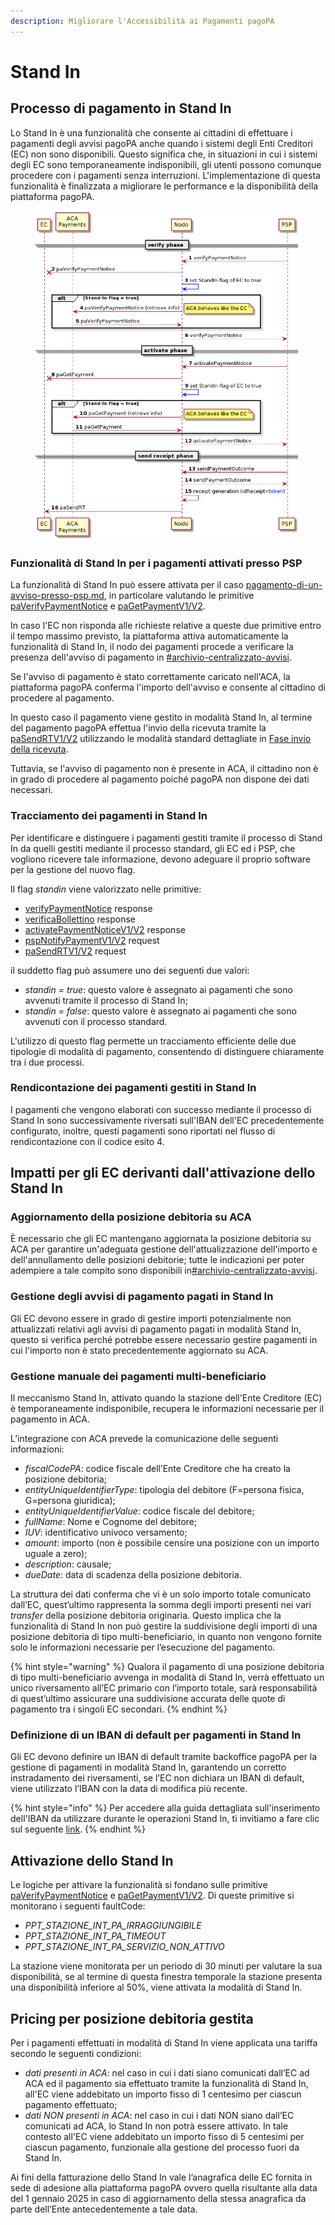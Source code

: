 ```yaml
---
description: Migliorare l'Accessibilità ai Pagamenti pagoPA
---
```


# Stand In

## Processo di pagamento in Stand In

Lo Stand In è una funzionalità che consente ai cittadini di effettuare i pagamenti degli avvisi pagoPA anche quando i sistemi degli Enti Creditori (EC) non sono disponibili. Questo significa che, in situazioni in cui i sistemi degli EC sono temporaneamente indisponibili,  gli utenti possono comunque procedere con i pagamenti senza interruzioni. L'implementazione di questa funzionalità è finalizzata a migliorare le performance e la disponibilità della piattaforma pagoPA.&#x20;

<figure><img src="../../.gitbook/assets/image (53).png" alt=""><figcaption></figcaption></figure>

### Funzionalità di Stand In per i pagamenti attivati presso PSP

La funzionalità di Stand In può essere attivata per il caso [pagamento-di-un-avviso-presso-psp.md](../../casi-duso/pagamento-di-un-avviso-presso-psp.md "mention"), in particolare valutando le primitive [paVerifyPaymentNotice](../../appendici/primitive.md#pagetpayment) e [paGetPaymentV1/V2](../../appendici/primitive.md#pagetpayment-1).&#x20;

In caso l'EC non risponda alle richieste relative a queste due primitive entro il tempo massimo previsto, la piattaforma attiva automaticamente la funzionalità di Stand In, il nodo dei pagamenti procede a verificare la presenza dell'avviso di pagamento in [#archivio-centralizzato-avvisi](../../ente-creditore/modalita-dintegrazione/integrazione-tramite-api-sincrone.md#archivio-centralizzato-avvisi "mention").&#x20;

Se l'avviso di pagamento è stato correttamente caricato nell'ACA, la piattaforma pagoPA conferma l'importo dell'avviso e consente al cittadino di procedere al pagamento.&#x20;

In questo caso il pagamento viene gestito in modalità Stand In, al termine del pagamento pagoPA effettua l'invio della ricevuta tramite la [paSendRTV1/V2](../../appendici/primitive.md#pasendrt) utilizzando le modalità standard dettagliate in [Fase invio della ricevuta](../../ente-creditore/modalita-dintegrazione/integrazione-tramite-api-sincrone.md#fase-invio-ricevuta).&#x20;

Tuttavia, se l'avviso di pagamento non è presente in ACA, il cittadino non è in grado di procedere al pagamento poiché pagoPA non dispone dei dati necessari.

### Tracciamento dei pagamenti in Stand In

Per identificare e distinguere i pagamenti gestiti tramite il processo di Stand In da quelli gestiti mediante il processo standard, gli EC ed i PSP, che vogliono ricevere tale informazione, devono adeguare il proprio software per la gestione del nuovo flag.&#x20;

Il flag _standin_ viene valorizzato nelle primitive:

* [verifyPaymentNotice](../../appendici/primitive.md#verifypaymentnotice) response
* [verificaBollettino](../../appendici/primitive.md#verificabollettino) response
* [activatePaymentNoticeV1/V2](../../appendici/primitive.md#activatepaymentnotice) response
* [pspNotifyPaymentV1/V2](../../appendici/primitive.md#pspnotifypayment) request
* [paSendRTV1/V2](../../appendici/primitive.md#pasendrt) request

il suddetto flag può assumere uno dei seguenti due valori:

* _standin = true_: questo valore è assegnato ai pagamenti che sono avvenuti tramite il processo di Stand In;
* _standin = false_: questo valore è assegnato ai pagamenti che sono avvenuti con il processo standard.

L'utilizzo di questo flag permette un tracciamento efficiente delle due tipologie di modalità di pagamento, consentendo di distinguere chiaramente tra i due processi.

### Rendicontazione dei pagamenti gestiti in Stand In

I pagamenti che vengono elaborati con successo mediante il processo di Stand In sono successivamente riversati sull'IBAN dell'EC precedentemente configurato, inoltre, questi pagamenti sono riportati nel flusso di rendicontazione con il codice esito 4.

## Impatti per gli EC derivanti dall'attivazione dello Stand In

### Aggiornamento della posizione debitoria su ACA

È necessario che gli EC mantengano aggiornata la posizione debitoria su ACA per garantire un'adeguata gestione dell'attualizzazione dell'importo e dell'annullamento delle posizioni debitorie; tutte le indicazioni per poter adempiere a tale compito sono disponibili in[#archivio-centralizzato-avvisi](../../ente-creditore/modalita-dintegrazione/integrazione-tramite-api-sincrone.md#archivio-centralizzato-avvisi "mention").

### Gestione degli avvisi di pagamento pagati in Stand In

Gli EC devono essere in grado di gestire importi potenzialmente non attualizzati relativi agli avvisi di pagamento pagati in modalità Stand In, questo si verifica perché potrebbe essere necessario gestire pagamenti in cui l'importo non è stato precedentemente aggiornato su ACA.

### Gestione manuale dei pagamenti multi-beneficiario

Il meccanismo Stand In, attivato quando la stazione dell'Ente Creditore (EC) è temporaneamente indisponibile, recupera le informazioni necessarie per il pagamento in ACA.

L’integrazione con ACA prevede la comunicazione delle seguenti informazioni:

* _fiscalCodePA_: codice fiscale dell’Ente Creditore che ha creato la posizione debitoria;
* _entityUniqueIdentifierType_: tipologia del debitore (F=persona fisica, G=persona giuridica);
* _entityUniqueIdentifierValue_: codice fiscale del debitore;
* _fullName_: Nome e Cognome del debitore;
* _IUV_: identificativo univoco versamento;
* _amount_: importo (non è possibile censire una posizione con un importo uguale a zero);
* _description_: causale;
* _dueDate_: data di scadenza della posizione debitoria.

La struttura dei dati conferma che vi è un solo importo totale comunicato dall’EC, quest’ultimo rappresenta la somma degli importi presenti nei vari _transfer_ della posizione debitoria originaria. Questo implica che la funzionalità di Stand In non può gestire la suddivisione degli importi di una posizione debitoria di tipo multi-beneficiario, in quanto non vengono fornite solo le informazioni necessarie per l’esecuzione del pagamento.

{% hint style="warning" %}
Qualora il pagamento di una posizione debitoria di tipo multi-beneficiario avvenga in modalità di Stand In, verrà effettuato un unico riversamento all’EC primario con l’importo totale, sarà responsabilità di quest’ultimo assicurare una suddivisione accurata delle quote di pagamento tra i singoli EC secondari.
{% endhint %}

### Definizione di un IBAN di default per pagamenti in Stand In

Gli EC devono definire un IBAN di default tramite backoffice pagoPA per la gestione di pagamenti in modalità Stand In, garantendo un corretto instradamento dei riversamenti, se l’EC non dichiara un IBAN di default, viene utilizzato l’IBAN con la data di modifica più recente.

{% hint style="info" %}
Per accedere alla guida dettagliata sull'inserimento dell'IBAN da utilizzare durante le operazioni Stand In, ti invitiamo a fare clic sul seguente [link](https://app.gitbook.com/o/KXYtsf32WSKm6ga638R3/c/fnIGqK6nKjgyWE7E3k13).
{% endhint %}

## **Attivazione dello Stand In**

Le logiche per attivare la funzionalità si fondano sulle primitive [paVerifyPaymentNotice](../../appendici/primitive.md#pagetpayment) e [paGetPaymentV1/V2](../../appendici/primitive.md#pagetpayment-1). Di queste primitive si monitorano i seguenti faultCode:

* _PPT\_STAZIONE\_INT\_PA\_IRRAGGIUNGIBILE_
* _PPT\_STAZIONE\_INT\_PA\_TIMEOUT_
* _PPT\_STAZIONE\_INT\_PA\_SERVIZIO\_NON\_ATTIVO_

La stazione viene monitorata per un periodo di 30 minuti per valutare la sua disponibilità, se al termine di questa finestra temporale la stazione presenta una disponibilità inferiore al 50%, viene attivata la modalità di Stand In.

## **Pricing per posizione debitoria gestita**

Per i pagamenti effettuati in modalità di Stand In viene applicata una tariffa secondo le seguenti condizioni:

* _dati presenti in ACA_: nel caso in cui i dati siano comunicati dall’EC ad ACA ed il pagamento sia effettuato tramite la funzionalità di Stand In, all'EC viene addebitato un importo fisso di 1 centesimo per ciascun pagamento effettuato;
* _dati NON presenti in ACA_: nel caso in cui i dati NON siano dall’EC comunicati ad ACA, lo Stand In non potrà essere attivato. In tale contesto all'EC viene addebitato un importo fisso di 5 centesimi per ciascun pagamento, funzionale alla gestione del processo fuori da Stand In.

Ai fini della fatturazione dello Stand In vale l’anagrafica delle EC fornita in sede di adesione alla piattaforma pagoPA ovvero quella risultante alla data del 1 gennaio 2025 in caso di aggiornamento della stessa anagrafica da parte dell’Ente antecedentemente a tale data.
